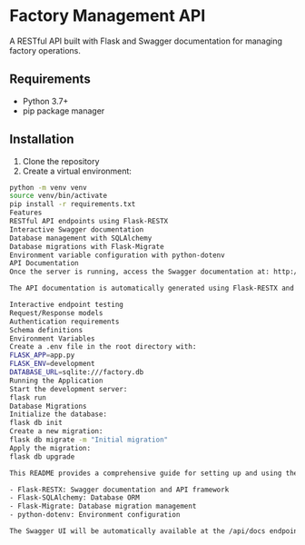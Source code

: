# Factory Management API

A RESTful API built with Flask and Swagger documentation for managing factory operations.

## Requirements

- Python 3.7+
- pip package manager

## Installation

1. Clone the repository
2. Create a virtual environment:

```bash
python -m venv venv
source venv/bin/activate
pip install -r requirements.txt
Features
RESTful API endpoints using Flask-RESTX
Interactive Swagger documentation
Database management with SQLAlchemy
Database migrations with Flask-Migrate
Environment variable configuration with python-dotenv
API Documentation
Once the server is running, access the Swagger documentation at: http://localhost:5000/api/docs

The API documentation is automatically generated using Flask-RESTX and provides:

Interactive endpoint testing
Request/Response models
Authentication requirements
Schema definitions
Environment Variables
Create a .env file in the root directory with:
FLASK_APP=app.py
FLASK_ENV=development
DATABASE_URL=sqlite:///factory.db
Running the Application
Start the development server:
flask run
Database Migrations
Initialize the database:
flask db init
Create a new migration:
flask db migrate -m "Initial migration"
Apply the migration:
flask db upgrade

This README provides a comprehensive guide for setting up and using the Factory Management API. The installed packages from requirements.txt enable:

- Flask-RESTX: Swagger documentation and API framework
- Flask-SQLAlchemy: Database ORM
- Flask-Migrate: Database migration management
- python-dotenv: Environment configuration

The Swagger UI will be automatically available at the /api/docs endpoint once the application is running.
